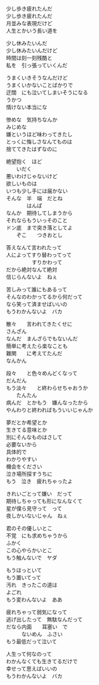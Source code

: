 少し歩き疲れたんだ  
少し歩き疲れたんだ  
月並みな表現だけど  
人生とかいう長い道を

少し休みたいんだ  
少し休みたいんだけど  
時間は刻一刻残酷と  
私を　引っ張っていくんだ

うまくいきそうなんだけど  
うまくいかないことばかりで  
迂闊　にも泣いてしまいそうになる  
うかつ  
情けない本当にな

惨めな　気持ちなんか  
みじめな  
嫌というほど味わってきたし  
とっくに悔しさなんてものは  
捨ててきたはずなのに

絶望抱く　ほど  
　　いだく  
悪いわけじゃないけど  
欲しいものは  
いつも少し手には届かない  
そんな　半　端　だとね  
　　　　はんぱ  
なんか　期待してしまうから  
それならもういっそのこと  
ドン底　まで突き落としてよ  
　　ぞこ　　つきおとし

答えなんて言われたって  
人によってすり替わってって  
　　　　　すりかわって  
だから絶対なんて絶対  
信じらんないよ　ねぇ

苦しみって誰にもあるって  
そんなのわかってるから何だって  
なら笑って済ませばいいの  
もうわかんないよ　バカ

散々　　言われてきたくせに  
さんざん  
なんだ　まんざらでもないんだ  
簡単に考えたら楽なことも  
難関　　に考えてたんだ  
なんかん

段々　　と色々めんどくなって  
だんだん  
もう淡々　　と終わらせちゃおうか  
　　たんたん  
病んだ　とかもう　嫌んなったから  
やんわりと終わればもういいじゃんか

夢だとか希望とか  
生きてる意味とか  
別にそんなものはさして  
必要ないから  
具体的で  
わかりやすい  
機会をください  
泣き場所探すうちに  
もう　泣き　疲れちゃったよ

きれいごとって嫌い　だって  
期待しちゃっても形になんなくて  
星が僕ら見守って　って  
夜しかいないじゃん　ねぇ

君のその優しいとこ  
不覚　にも求めちゃうから  
ふかく  
この心やらかいとこ  
もう触んないで　ヤダ

もうほっといて  
もう置いてって  
汚れ　きったこの道は  
よごれ  
もう変わんないよ　ああ

疲れちゃって弱気になって  
逃げ出したって　無駄なんだって  
だなら内面　　耳塞い　で  
　　　ないめん　ふさい  
もう最低だって泣いて

人生って何なのって  
わかんなくても生きてるだけで  
幸せって思えばいいの  
もうわかんないよ　バカ
